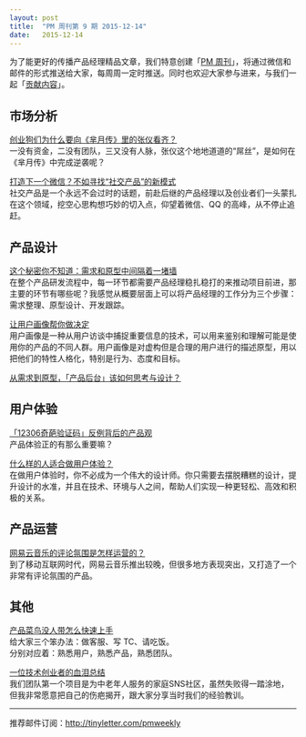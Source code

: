 ```yaml
---
layout: post
title:  "PM 周刊第 9 期 2015-12-14"
date:   2015-12-14
---
```


为了能更好的传播产品经理精品文章，我们特意创建「[PM 周刊](http://pmweekly.com/)」，将通过微信和邮件的形式推送给大家，每周周一定时推送。同时也欢迎大家参与进来，与我们一起「[贡献内容](https://github.com/vincent4j/pmweekly.com/issues/new)」。    

## 市场分析 

[创业狗们为什么要向《芈月传》里的张仪看齐？](http://mp.weixin.qq.com/s?__biz=MzAxMDcxNDg2Mg==&mid=405350900&idx=1&sn=57955ec01bacfa13883900aef6f30edf&scene=23&srcid=1214GVUx9594qZdc6eLKXOS2#rd)   
一没有资金，二没有团队，三又没有人脉，张仪这个地地道道的“屌丝”，是如何在《芈月传》中完成逆袭呢？    

[打造下一个微信？不如寻找“社交产品”的新模式](https://mp.weixin.qq.com/s?__biz=MjM5NTQ5MjIyMA==&mid=402293901&idx=1&sn=2964cd76adc3bdc447301ff622d40c8f&scene=1&srcid=12142V3LKEyZmdrbzd4DoTpq&from=groupmessage&isappinstalled=0&key=ac89cba618d2d976f811105a8df3b1f756460c2076c315ff6549cc18901a506a6f4db7df754813d70bb5e5d892473017&ascene=1&uin=NDgwNzA1&devicetype=iPhone+OS9.2&version=16030811&nettype=WIFI&fontScale=100&pass_ticket=7Fraysx6EKUsxir9MUv%2FawV9Tff9qjh4xUGbf1LnqXI%3D)   
社交产品是一个永远不会过时的话题，前赴后继的产品经理以及创业者们一头蒙扎在这个领域，挖空心思构想巧妙的切入点，仰望着微信、QQ 的高峰，从不停止追赶。             
  
## 产品设计 

[这个秘密你不知道：需求和原型中间隔着一堵墙](http://mp.weixin.qq.com/s?__biz=MjM5OTEwNjI2MA==&mid=401300837&idx=1&sn=c05be07213c0a48472ee3e7bf935a32c&scene=23&srcid=1214hUVhlr3n8RYgSJx3DIFk#rd)   
在整个产品研发流程中，每一环节都需要产品经理稳扎稳打的来推动项目前进，那主要的环节有哪些呢？我感觉从概要层面上可以将产品经理的工作分为三个步骤：需求整理、原型设计、开发跟踪。   

[让用户画像帮你做决定](http://mp.weixin.qq.com/s?__biz=MzAxNzExMjE1MQ==&mid=401272586&idx=1&sn=44a62a655010d9e1954dc499cd8fdfa6&scene=0#wechat_redirect)     
用户画像是一种从用户访谈中捕捉重要信息的技术，可以用来鉴别和理解可能是使用你的产品的不同人群。用户画像是对虚构但是合理的用户进行的描述原型，用以把他们的特性人格化，特别是行为、态度和目标。   
      
[从需求到原型，「产品后台」该如何思考与设计？](http://zaodula.com/archives/17967.html)   
  

## 用户体验

[「12306奇葩验证码」反例背后的产品观](http://mp.weixin.qq.com/s?__biz=MzAxNDAxOTcxOQ==&mid=401296262&idx=1&sn=6cbaa8959ac380fc5aa5d29b585b81c3&scene=23&srcid=1214bgOyu7QKSYC783O1lcGx#rd)  
产品体验正的有那么重要嘛？     

[什么样的人适合做用户体验？](http://daichuanqing.com/index.php/archives/5457)   
在做用户体验时，你不必成为一个伟大的设计师。你只需要去摆脱糟糕的设计，提升设计的水准，并且在技术、环境与人之间，帮助人们实现一种更轻松、高效和积极的关系。    

 
 

## 产品运营   

[网易云音乐的评论氛围是怎样运营的？](http://mp.weixin.qq.com/s?__biz=MjM5OTEwNjI2MA==&mid=401318840&idx=3&sn=7e34070b6632987564bdbc6271274f10&scene=23&srcid=1214VOlnhKOcYRvPxnIy7ZsD#rd)  
到了移动互联网时代，网易云音乐推出较晚，但很多地方表现突出，又打造了一个非常有评论氛围的产品。   
   

## 其他   

[产品菜鸟没人带怎么快速上手](http://mp.weixin.qq.com/s?__biz=MjM5MzE3MDQ3Mw==&mid=401050168&idx=1&sn=bfc348605edd8a103a393643e5237625&scene=23&srcid=1214VOJnXOWbSRPjPvngzHXc#rd)   
给大家三个笨办法：做客服、写 TC、请吃饭。   
分别对应着：熟悉用户，熟悉产品，熟悉团队。     
 
[一位技术创业者的血泪总结](http://mp.weixin.qq.com/s?__biz=MzIwNDExMzU1Mg==&mid=401286048&idx=1&sn=8df7d28929ce4e2f6ce50e4da6e48dd2&scene=23&srcid=1214nsuwENx4fsgKxiRsJGCa#rd)   
我们团队第一个项目是为中老年人服务的家庭SNS社区，虽然失败得一踏涂地，但我非常愿意把自己的伤疤揭开，跟大家分享当时我们的经验教训。   

---
推荐邮件订阅：<http://tinyletter.com/pmweekly>  
      
  
 
